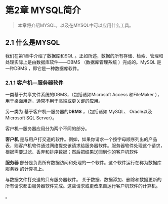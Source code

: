 # 第2章 MYSQL简介

> 本章将介绍MYSQL，以及在MYSQL中可以应用什么工具。



## 2.1 什么是MYSQL

 我们在第1章中介绍了数据库和SQL 。正如所述，数据的所有存储、检索、管理和处理实际上是由数据库软件——DBMS （数据库管理系统 ）完成的。MySQL 是一种DBMS ，即它是一种数据库软件。

### 2.1.1 客户机—服务器软件

一类基于共享文件系统的DBMS，（包括诸如Microsoft Access 和FileMaker ）， 用于桌面用途，通常不用于高端或更关键的应用。

另一类为 基于客户机—服务器的**DBMS** ，（包括诸如 MySQL、 Oracle以及 Microsoft SQL Server）。



 客户机—服务器应用分为两个不同的部分。

**客户机** 是与用户打交道的软件。例如，如果你请求一个按字母顺序列出的产品表，则客户机软件通过网络提交该请求给服务器软件。服务器软件处理这个请求，根据需要过滤、丢弃和排序数据；然后把结果送回到你的客户机软件

**服务器** 部分是负责所有数据访问和处理的一个软件。这个软件运行在称为数据库服务器 的计算机上。

与数据文件打交道的只有服务器软件。 关于数据、数据添加、删除和数据更新的所有请求都由服务器软件完成。这些请求或更改来自运行客户机软件的计算机。

。



























